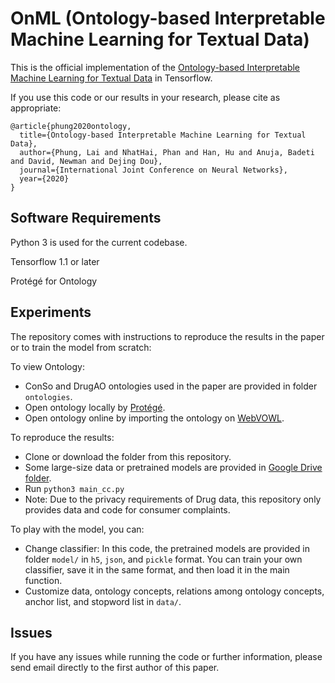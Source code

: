# OnML (Ontology-based Interpretable Machine Learning for Textual Data)

This is the official implementation of the [Ontology-based Interpretable Machine Learning for Textual Data](https://arxiv.org/pdf/2004.00204.pdf) in Tensorflow.

If you use this code or our results in your research, please cite as appropriate:

```
@article{phung2020ontology,
  title={Ontology-based Interpretable Machine Learning for Textual Data},
  author={Phung, Lai and NhatHai, Phan and Han, Hu and Anuja, Badeti and David, Newman and Dejing Dou},
  journal={International Joint Conference on Neural Networks},
  year={2020}
}
```


## Software Requirements

Python 3 is used for the current codebase.

Tensorflow 1.1 or later

Protégé for Ontology


## Experiments
The repository comes with instructions to reproduce the results in the paper or to train the model from scratch:

To view Ontology:
+ ConSo and DrugAO ontologies used in the paper are provided in folder `ontologies`.
+ Open ontology locally by [Protégé](https://protege.stanford.edu/products.php).
+ Open ontology online by importing the ontology on [WebVOWL](http://vowl.visualdataweb.org/webvowl.html).

To reproduce the results:
+ Clone or download the folder from this repository.
+ Some large-size data or pretrained models are provided in [Google Drive folder](https://drive.google.com/drive/folders/17w6RLR5pTG8BfXN-039YWBMnJWrYGKmK?usp=sharing).
+ Run `python3 main_cc.py`
+ Note: Due to the privacy requirements of Drug data, this repository only provides data and code for consumer complaints. 

To play with the model, you can:
+ Change classifier: In this code, the pretrained models are provided in folder `model/` in `h5`, `json`, and `pickle` format. You can train your own classifier, save it in the same format, and then load it in the main function.
+ Customize data, ontology concepts, relations among ontology concepts, anchor list, and stopword list in `data/`.


## Issues
If you have any issues while running the code or further information, please send email directly to the first author of this paper. 
